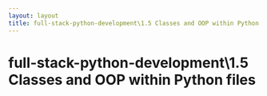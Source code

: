 ```yaml
---
layout: layout
title: full-stack-python-development\1.5 Classes and OOP within Python files
---
```


# full-stack-python-development\1.5 Classes and OOP within Python files

